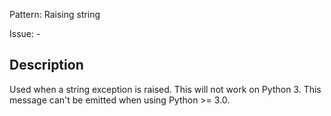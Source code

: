 Pattern: Raising string

Issue: -

## Description

Used when a string exception is raised. This will not work on Python 3. This message can't be emitted when using Python >= 3.0.